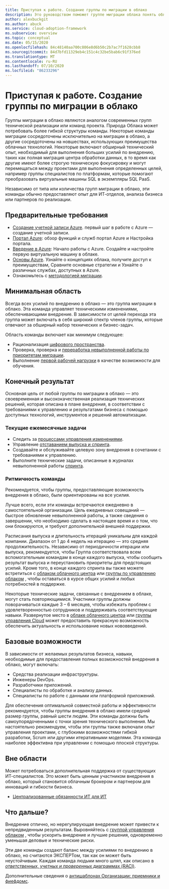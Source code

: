 ```yaml
---
title: Приступая к работе. Создание группы по миграции в облако
description: Это руководством поможет группе миграции облака понять область, конечные результаты и возможности, необходимые для успешного переноса в облако.
author: alexbuckgit
ms.author: abuck
ms.service: cloud-adoption-framework
ms.subservice: overview
ms.topic: conceptual
ms.date: 05/15/2020
ms.openlocfilehash: 84c48140aa700c806e8d6b50c2b7ac7f1628cbb8
ms.sourcegitcommit: 84d7bfd11329eb4c151c4c32be5bab6c91f376ed
ms.translationtype: MT
ms.contentlocale: ru-RU
ms.lasthandoff: 07/10/2020
ms.locfileid: "86233296"
---
```

# <a name="get-started-build-a-cloud-migration-team"></a>Приступая к работе. Создание группы по миграции в облако

Группы миграции в облако являются аналогом современных групп технической реализации или команд проекта. Природа Облака может потребовать более гибкой структуры команды. Некоторые команды миграции сосредоточены исключительно на миграции в облако, а другие сосредоточены на новшествах, использующих преимущества облачных технологий. Некоторые включают обширный технический опыт, необходимый для выполнения больших усилий по внедрению, таких как полная миграция центра обработки данных, в то время как другие имеют более строгую техническую фокусировку и могут перемещаться между проектами для выполнения определенных целей, например группы специалистов по платформам, которые помогают преобразовать виртуальные машины SQL в экземпляры SQL PaaS.

Независимо от типа или количества групп миграции в облако, эти команды обычно предоставляют опыт для ИТ-отделов, анализа бизнеса или партнеров по реализации.

## <a name="prerequisites"></a>Предварительные требования

- [Создание учетной записи Azure](https://docs.microsoft.com/learn/modules/create-an-azure-account). первый шаг в работе с Azure — создание учетной записи.
- [Портал Azure](https://docs.microsoft.com/learn/modules/tour-azure-portal): обзор функций и служб портал Azure и Настройка портала.
- [Введение в Azure](https://docs.microsoft.com/learn/modules/welcome-to-azure): Начало работы с Azure. Создайте и настройте первую виртуальную машину в облаке.
- [Основы Azure](https://docs.microsoft.com/learn/paths/azure-for-the-data-engineer). Узнайте о концепциях облака, получите доступ к преимуществам, Сравните основные стратегии и Узнайте о различных службах, доступных в Azure.
- Ознакомьтесь с [методологией миграции](../../migrate/index.md).

## <a name="minimum-scope"></a>Минимальная область

Всегда всех усилий по внедрению в облако — это группа миграции в облако. Эта команда управляет техническими изменениями, обеспечивающими внедрение. В зависимости от целей перехода эта группа может включать в себя широкий спектр членов группы, которые отвечают за обширный набор технических и бизнес-задач.

Область команды включает как минимум следующее:

- Рационализация [цифрового пространства](../../digital-estate/index.md).
- Проверка, проверка и [переработка невыполненной работы по приоритетам миграции](../../migrate/migration-considerations/assess/release-iteration-backlog.md).
- Выполнение [первой рабочей нагрузки](../../digital-estate/rationalize.md#select-the-first-workload) в качестве возможности для обучения.

## <a name="deliverable"></a>Конечный результат

Основная цель от любой группы по миграции в облако — это своевременная и высококачественная реализация технических решений, которая описана в плане внедрения, в соответствии с требованиями к управлению и результатами бизнеса с помощью доступных технологий, инструментов и решений автоматизации.

### <a name="ongoing-monthly-tasks"></a>Текущие ежемесячные задачи

- Следить за [процессами управления изменениями](../../migrate/migration-considerations/prerequisites/technical-complexity.md).
- Управление [отставанием выпуска и спринта](../../migrate/migration-considerations/assess/release-iteration-backlog.md).
- Создавайте и обслуживайте целевую зону внедрения в сочетании с требованиями к управлению.
- Выполните технические задачи, описанные в журналах невыполненной работы [спринта](../../migrate/migration-considerations/assess/release-iteration-backlog.md).

### <a name="team-cadence"></a>Ритмичность команды

Рекомендуется, чтобы группы, предоставляющие возможность внедрения в облако, были ориентированы на все усилия.

Лучше всего, если эти команды встречаются ежедневно в самостоятельной организации. Цель ежедневных совещаний — быстрое обновление невыполненной работы, а также сведения о завершении, что необходимо сделать в настоящее время и о том, что они блокируются, и требуют дополнительной внешней поддержки.

Расписания выпуска и длительность итераций уникальны для каждой компании. Диапазон от 1 до 4 недель на итерацию — это средняя продолжительность. Независимо от периодичности итерации или выпуска, рекомендуется, чтобы Группа соответствовала всем вспомогательным командам в конце каждого выпуска, чтобы сообщить результат выпуска и переустановить приоритеты для предстоящих усилий. Кроме того, в конце каждого спринта вы также можете встретиться с [облаком облачного центра](./cloud-center-of-excellence.md) или [группы по управлению облаком](./cloud-governance.md) , чтобы оставаться в курсе общих усилий и любых потребностей в поддержке.

Некоторые технические задачи, связанные с внедрением в облаке, могут стать повторяющимися. Участники группы должны поворачиваться каждые 3 &ndash; 6 месяцев, чтобы избежать проблем с удовлетворенностью сотрудников и поддерживать соответствующие навыки. Развернутое место в [облаке облачного центра](./cloud-center-of-excellence.md) или [группы управления Cloud](./cloud-governance.md) может предоставить прекрасную возможность обеспечить актуальность и использование новых нововведений.

## <a name="baseline-capability"></a>Базовые возможности

В зависимости от желаемых результатов бизнеса, навыки, необходимые для предоставления полных возможностей внедрения в облако, могут включать:

- Средства реализации инфраструктуры.
- Инженеры DevOps.
- Разработчики приложений.
- Специалисты по обработке и анализу данных.
- Специалисты по работе с данными или платформой приложений.

Для обеспечения оптимальной совместной работы и эффективности рекомендуется, чтобы группы внедрения в облако имели средний размер группы, равный шести людям. Эти команды должны быть самоупорядоченными с точки зрения технического выполнения. Мы настоятельно рекомендуем, чтобы эти группы также включали опыт управления проектами, с глубокими возможностями гибкой разработки, Scrum или другими итеративными моделями. Эта команда наиболее эффективна при управлении с помощью плоской структуры.

## <a name="out-of-scope"></a>Вне области

Может потребоваться дополнительная поддержка от существующих ИТ-специалистов. Это может быть ценным участником внедрения в облако, который становится облачным брокером и партнером для инноваций и гибкости бизнеса.

- [Централизованные обязанности ИТ для ИТ](../../organize/central-it.md)

## <a name="whats-next"></a>Что дальше?

Внедрение отлично, но нерегулирующая внедрение может привести к непредвиденным результатам. Выровняйтесь с [группой управления облаком](./cloud-governance.md) , чтобы ускорить внедрение и лучшие решения, одновременно уменьшая деловые и технические риски.

Эти две команды создают баланс между усилиями по внедрению в облако, но считаются ЭКСПЕРТом, так как он может быть неустойчивым. Каждая команда людьми много шляп, как описано в [ *ответственных, учетных и проверенных* диаграммах (RACI)](../../organize/raci-alignment.md).

Дополнительные сведения о [антишаблонах Организации: приемники и фиефдомс](../../organize/fiefdoms-silos.md).
